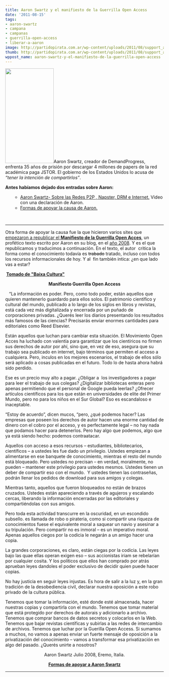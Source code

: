 ```yaml
---
title: Aaron Swartz y el manifiesto de la Guerrilla Open Access
date: '2011-08-15'
tags:
- aaron-swartz
- campana
- campanas
- guerrilla-open-access
- liberar-a-aaron
image: http://partidopirata.com.ar/wp-content/uploads/2011/08/support_aaron.png
thumb: http://partidopirata.com.ar/wp-content/uploads/2011/08/support_aaron.png
wppost_name: aaron-swartz-y-el-manifiesto-de-la-guerrilla-open-access
---
```


<a href="http://partidopirata.com.ar/wp-content/uploads/2011/08/support_aaron.png"><img class="aligncenter size-medium wp-image-1608" title="support_aaron" src="http://partidopirata.com.ar/wp-content/uploads/2011/08/support_aaron-154x300.png" alt="" width="154" height="300" /></a>Aaron Swartz, creador de DemandProgress, enfrenta 35 años de prisión por descargar 4 millones de papers de la red académica paga JSTOR. El gobierno de los Estados Unidos lo acusa de <em>“tener la intención de compartirlos”</em>.

<strong>Antes habíamos dejado dos entradas sobre Aaron:</strong>
<ul>
<ul>
	<li><a href="http://partidopirata.com.ar/1498/aaron-swartz-sobre-las-redes-p2p-napster-e-internet">Aaron Swartz- Sobre las Redes P2P , Napster, DRM e Internet.</a> Video con una declaración de Aaron.</li>
	<li><a href="http://partidopirata.com.ar/1463/aaron-swartz-acusado-de-descargar-demasiados-papers">Formas de apoyar la causa de Aaron.</a></li>
</ul>
</ul>
&nbsp;

<hr />

Otra forma de apoyar la causa fue la que hicieron varios sites que <a href="http://blog.p2pfoundation.net/the-guerilla-open-access-manifesto/2011/08/07">empezaron a republicar el <strong>Manifiesto de la Guerrilla Open Acces</strong></a>, un profético texto escrito por Aaron en su blog, en el <a href="http://www.aaronsw.com/weblog/fullarchive">año 2008</a>. Y es el que republicamos y traducimos a continuación. En el texto, el autor  critica la forma como el conocimiento todavía es <del>trabado</del> tratado, incluso con todos los recursos informacionales de hoy. Y al  fin también intica: ¿en que lado vas a estar?
<p style="text-align: left;"><strong> <a href="http://baixacultura.org/2011/08/12/aaron-swartz-e-o-manifesto-da-guerrilla-open-access/" target="_blank">Tomado de "Baixa Cultura"</a></strong></p>
<p style="text-align: center;"><strong>Manifiesto Guerrilla Open Access</strong></p>
   “La información es poder. Pero, como todo poder, están aquellos que quieren mantenerlo guardardo para ellos solos. El patrimonio científico y cultural del mundo, publicado a lo largo de los siglos en libros y revistas, está cada vez más digitalizada y encerrada por un puñado de corporaciones privadas. ¿Querés leer los diarios presentando los resultados más famosos de las ciencias? Precisarás enviar enormes cantidades para editoriales como Reed Elsevier.

Están aquellos que luchan para cambiar esta situación. El Movimiento Open Acces ha luchado con valentía para garantizar que los cientíricos no firmen sus derechos de autor por ahí, sino que, en vez de eso, asegura que su trabajo sea publicado en internet, bajo términos que permiten el acceso a cualquiera. Pero, inculos en los mejores escenarios, el trabajo de ellos sólo será aplicado a cosas publicadas en el futuro. Todo lo de hasta ahora habrá sido perdido.

Ese es un precio muy alto a pagar. ¿Obligar a  los investigadores a pagar para leer el trabajo de sus colegas? ¿Digitalizar bibliotecas enteras pero apenas permitiendo que el personal de Google pueda leerlas? ¿Ofrecer artículos científicos para los que están en universidades de elite del Primer Mundo, pero no para los niños en el Sur Global? Eso es escandaloso e inaceptable.

“Estoy de acuerdo”, dicen mucos, “pero, ¿qué podemos hacer? Las empresas que poseen los derechos de autor hacen una enorme cantidad de dinero con el cobro por el acceso, y es perfectamente legal – no hay nada que podamos hacer para detenerlos. Pero hay algo que podemos, algo que ya está siendo hecho: podemos contraatacar.

Aquellos con acceso a esos recursos – estudiantes, bibliotecarios, científicos – a ustedes les fue dado un privilegio. Ustedes empiezan a alimentarse en ese banquete de conocimiento, mientras el resto del mundo está bloqueado. Pero ustedes no precisan – en verdad, moralmente, no pueden – mantener este privilegio para ustedes mesmos. Ustedes tienen un deber de compartir eso con el mundo.  Y ustedes tienen las contraseñas, podrán llenar los pedidos de download para sus amigos y colegas.

Mientras tanto, aquellos que fueron bloqueados no están de brazos cruzados. Ustedes están apareciendo a través de agujeros y escalando cercas, liberando la información encerradas por las editoriales y compartiéndolas con sus amigos.

Pero toda esta actividad transcurre en la oscuridad, en un escondido subsello. es llamada de robo o pirateria, como si compartir una riqueza de conocimientos fuese el equivalente moral a saquear un navio y asesinar a su tripulación. Pero compartir no es inmoral – es un imperativo moral. Apenas aquellos ciegos por la codicia le negarán a un amigo hacer una copia.

La grandes corporaciones, es claro, están ciegas por la codicia. Las leyes bajo las quae ellas operan exigen eso – sus accionistas iriam se rebelarían por cualquier cosita. Y los políticos que ellos han comprado por atrás aprueban leyes dandoles el poder exclusivo de decidir quien puede hacer copias.

No hay justicia en seguir leyes injustas. Es hora de salir a la luz y, en la gran tradición de la desobediencia civil, declarar nuestra oposición a este robo privado de la cultura pública.

Tenemos que tomar la información, esté donde esté almacenada, hacer nuestras copias y compartirla con el mundo. Tenemos que tomar material que está protegido por derechos de autorais y adicionarlo a archivo. Tenemos que comprar bancos de datos secretos y colocarlos en la Web. Tenemos que bajar revistas científicas y subirlas a las redes de intercambio de archivos. Tenemos que luchar por la Guerilla Open Access.
Si sumamos a muchos, no vamos a apenas enviar un fuerte mensaje de oposición a la privatización del conocimiento – vamos a transformar esa privatización en algo del pasado. ¿Querés unirte a nosotros?
<p style="text-align: center;">Aaron Swartz
Julio 2008, Eremo, Italia.</p>
<p style="text-align: center;"><strong><a href="http://partidopirata.com.ar/1463/aaron-swartz-acusado-de-descargar-demasiados-papers">Formas de apoyar a Aaron Swartz</a></strong></p>


<hr />
